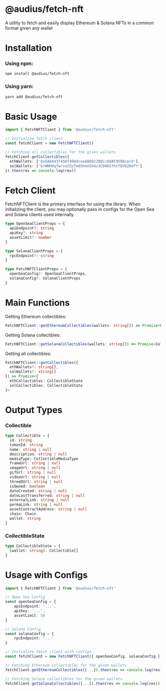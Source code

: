 # @audius/fetch-nft
A utility to fetch and easily display Ethereum & Solana NFTs in a common format given any wallet

# Installation
### Using npm:
```bash
npm install @audius/fetch-nft
```

### Using yarn:
```bash
yarn add @audius/fetch-nft
```

# Basic Usage
```ts
import { FetchNFTClient } from '@audius/fetch-nft'

// Initialize fetch client
const fetchClient = new FetchNFTClient()

// Fetching all collectibles for the given wallets
fetchClient.getCollectibles({
  ethWallets: ['0x5A8443f456f490dceeAD0922B0Cc89AFd598cec9'],
  solWallets: ['GrWNH9qfwrvoCEoTm65hmnSh4z3CD96SfhtfQY6ZKUfY']
}).then(res => console.log(res))
```

# Fetch Client
FetchNFTClient is the primary interface for using the library. When initializing the client, you may optionally pass in configs for the Open Sea and Solana clients used internally.

```ts
type OpenSeaClientProps = {
  apiEndpoint?: string
  apiKey?: string
  assetLimit?: number
}

type SolanaClientProps = {
  rpcEndpoint?: string
}

type FetchNFTClientProps = {
  openSeaConfig?: OpenSeaClientProps,
  solanaConfig?: SolanaClientProps
}
```

# Main Functions
Getting Ethereum collectibles:
```ts
FetchNFTClient::getEthereumCollectibles(wallets: string[]) => Promise<CollectibleState>
```

Getting Solana collectibles:
```ts
FetchNFTClient::getSolanaCollectibles(wallets: string[]) => Promise<CollectibleState>
```

Getting all collectibles:
```ts
FetchNFTClient::getCollectibles({
  ethWallets?: string[],
  solWallets?: string[]
}) => Promise<{
  ethCollectibles: CollectibleState
  solCollectibles: CollectibleState
}>
```

# Output Types
### Collectible
```ts
type Collectible = {
  id: string
  tokenId: string
  name: string | null
  description: string | null
  mediaType: CollectibleMediaType
  frameUrl: string | null
  imageUrl: string | null
  gifUrl: string | null
  videoUrl: string | null
  threeDUrl: string | null
  isOwned: boolean
  dateCreated: string | null
  dateLastTransferred: string | null
  externalLink: string | null
  permaLink: string | null
  assetContractAddress: string | null
  chain: Chain
  wallet: string
}
```

### CollectibleState
```ts
type CollectibleState = {
  [wallet: string]: Collectible[]
}
```

# Usage with Configs
```ts
import { FetchNFTClient } from '@audius/fetch-nft'

// Open Sea Config
const openSeaConfig = {
    apiEndpoint: '...',
    apiKey: '...',
    assetLimit: 50
}

// Solana Config
const solanaConfig = {
    rpcEndpoint: '...'
}

// Initialize fetch client with configs
const fetchClient = new FetchNFTClient({ openSeaConfig, solanaConfig })

// Fetching Ethereum collectibles for the given wallets
fetchClient.getEthereumCollectibles([...]).then(res => console.log(res))

// Fetching Solana collectibles for the given wallets
fetchClient.getSolanaCollectibles([...]).then(res => console.log(res))
```
